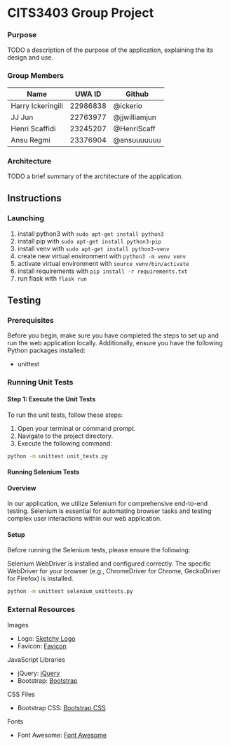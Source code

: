 # CITS3403 Group Project

### Purpose

TODO a description of the purpose of the application, explaining the its design and use.

### Group Members

| Name              | UWA ID   | Github        |
|-------------------|----------|---------------|
| Harry Ickeringill | 22986838 | @ickerio      |
| JJ Jun            | 22763977 | @jjwilliamjun |
| Henri Scaffidi    | 23245207 | @HenriScaff   |
| Ansu Regmi        | 23376904 | @ansuuuuuuu   |

### Architecture

TODO a brief summary of the architecture of the application.

## Instructions

### Launching

1. install python3 with `sudo apt-get install python3`
2. install pip with `sudo apt-get install python3-pip`
3. install venv with `sudo apt-get install python3-venv`
4. create new virtual environment with `python3 -m venv venv`
5. activate virtual environment with `source venv/bin/activate`
6. install requirements with `pip install -r requirements.txt`
7. run flask with `flask run`

## Testing

### Prerequisites
Before you begin, make sure you have completed the steps to set up and run the web application locally. Additionally, ensure you have the following Python packages installed:

- unittest

### Running Unit Tests

#### Step 1: Execute the Unit Tests
To run the unit tests, follow these steps:
1. Open your terminal or command prompt.
2. Navigate to the project directory.
3. Execute the following command:
```bash
python -m unittest unit_tests.py
```
#### Running Selenium Tests
#### Overview
In our application, we utilize Selenium for comprehensive end-to-end testing. Selenium is essential for automating browser tasks and testing complex user interactions within our web application.

#### Setup
Before running the Selenium tests, please ensure the following:

Selenium WebDriver is installed and configured correctly.
The specific WebDriver for your browser (e.g., ChromeDriver for Chrome, GeckoDriver for Firefox) is installed. 

```bash
python -m unittest selenium_unittests.py
```

### External Resources

 Images
- Logo: [Sketchy Logo]( )
- Favicon: [Favicon]( )

 JavaScript Libraries
- jQuery: [jQuery](https://code.jquery.com/jquery-3.5.1.min.js)
- Bootstrap: [Bootstrap](https://stackpath.bootstrapcdn.com/bootstrap/4.5.2/js/bootstrap.bundle.min.js)

 CSS Files
- Bootstrap CSS: [Bootstrap CSS](https://stackpath.bootstrapcdn.com/bootstrap/4.5.2/css/bootstrap.min.css)

 Fonts
- Font Awesome: [Font Awesome](https://cdnjs.cloudflare.com/ajax/libs/font-awesome/5.15.1/css/all.min.css)

